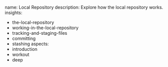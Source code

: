 name: Local Repository
description: Explore how the local repository works.
insights:
  - the-local-repository
  - working-in-the-local-repository
  - tracking-and-staging-files
  - committing
  - stashing
aspects:
  - introduction
  - workout
  - deep
 
